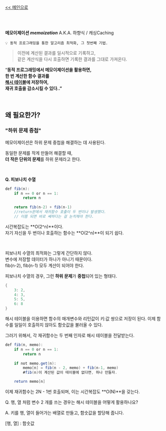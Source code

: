 [<< 메인으로](https://github.com/AtomicLiquors/Algorithm_Wiki_Chb)

&nbsp;  
&nbsp;  

**메모이제이션 *memoization***
A.K.A. 하향식 / 캐싱Caching

```
💡 동적 프로그래밍을 통한 알고리즘 최적화, 그 첫번째 기법.
```

> 이전에 계산된 결과를 일시적으로 기록하고,  
같은 계산식을 다시 호출하면 기록한 결과를 그대로 가져온다.

“**동적 프로그래밍에서 메모이제이션을 활용하면,  
한 번 계산한 함수 결과를  
<u>해시 테이블</u>에 저장하여,  
재귀 호출을 감소시킬 수 있다..”**


&nbsp;  

## 왜 필요한가?
### "하위 문제 중첩"
메모이제이션은 하위 문제 중첩을 해결하는 데 사용된다.  

동일한 문제를 작게 만들어 해결할 때,  
**더 작은 단위의 문제**를 하위 문제라고 한다.

&nbsp;  

**Q. 피보나치 수열**

```java
def fib(n):
	if n == 0 or n == 1:
		return n
	
	return fib(n-2) + fib(n-1)
	//return문에서 재귀함수 호출이 두 번이나 발생했다.  
	// 이쯤 되면 바로 쎄하다는 걸 눈치채야 한다.
```



시간복잡도는 **O(2^n)**이다.  
자기 자신을 두 번이나 호출하는 함수는 **O(2^n)**이 되기 쉽다.  
 
&nbsp;
 

피보나치 수열의 최적화는 그렇게 간단하지 않다.  
변수에 저장할 데이터가 하나가 아니기 때문이다.   
fib(n-2), fib(n-1) 모두 계산이 되어야 한다.

피보나치 수열의 경우, 그런 **하위 문제**가 **중첩**되어 있는 형태다.

```java
{
	3: 2,
	4: 3,
	5: 5,
	6: 8
}
```

해시 테이블을 이용하면 함수의 매개변수와 리턴값이 키:값 쌍으로 저장이 된다.
이제 함수를 일일이 호출하지 않아도 함숫값을 불러올 수 있다.

그러기 위해서, 각 재귀함수는 두 번째 인자로 해시 테이블을 전달받는다.

```java
def fib(n, memo):
	if n == 0 or n == 1:
		return n
	
	if not memo.get(n): 
		memo[n] = fib(n - 2, memo) + fib(n-1, memo)
		#fib(n)이 계산된 값이 테이블에 없다면, 하나 만들자.

	return memo[n]
```

이제 재귀함수는 2N - 1번 호출되며, 이는 시간복잡도 **O(N)**을 갖는다.

Q. 행, 열 처럼 변수 2 개를 쓰는 경우는 해시 테이블을 어떻게 활용하나요?

A. 키를 행, 열이 들어가는 배열로 만들고, 함숫값을 할당해 줍니다.

 [행, 열] : 함숫값
